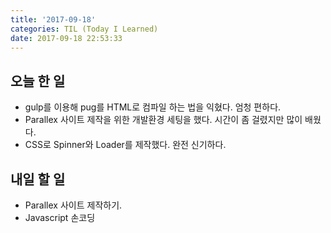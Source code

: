 ```yaml
---
title: '2017-09-18'
categories: TIL (Today I Learned)
date: 2017-09-18 22:53:33
---
```

## 오늘 한 일
  - gulp를 이용해 pug를 HTML로 컴파일 하는 법을 익혔다. 엄청 편하다.
  - Parallex 사이트 제작을 위한 개발환경 세팅을 했다. 시간이 좀 걸렸지만 많이 배웠다.
  - CSS로 Spinner와 Loader를 제작했다. 완전 신기하다.

## 내일 할 일
  - Parallex 사이트 제작하기.
  - Javascript 손코딩